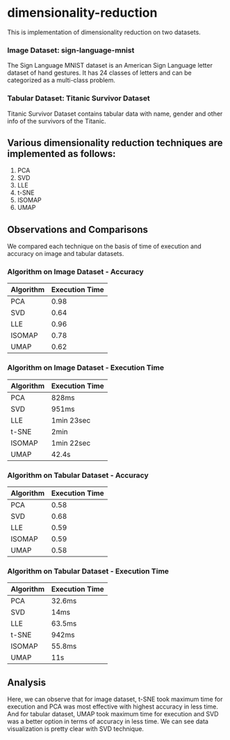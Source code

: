 # dimensionality-reduction
This is implementation of dimensionality reduction on two datasets.

### Image Dataset: sign-language-mnist
The Sign Language MNIST dataset is an American Sign Language letter dataset of hand gestures. It has 24 classes of letters and can be categorized as a multi-class problem.

### Tabular Dataset: Titanic Survivor Dataset
Titanic Survivor Dataset contains tabular data with name, gender and other info of the survivors of the Titanic.

## Various dimensionality reduction techniques are implemented as follows:
1. PCA
2. SVD
3. LLE
4. t-SNE
5. ISOMAP
6. UMAP

## Observations and Comparisons
We compared each technique on the basis of time of execution and accuracy on image and tabular datasets.

### Algorithm on Image Dataset - Accuracy

|   Algorithm   | Execution Time |
| ------------- | -------------  |
|     PCA       |     0.98       |
|     SVD       |     0.64       |
|     LLE       |     0.96       |
|     ISOMAP    |     0.78       |
|     UMAP      |     0.62       |

### Algorithm on Image Dataset - Execution Time

|   Algorithm   | Execution Time |
| ------------- | -------------  |
|     PCA       |     828ms      |
|     SVD       |     951ms      |
|     LLE       |   1min 23sec   |
|     t-SNE     |     2min       |
|     ISOMAP    |   1min 22sec   |
|     UMAP      |     42.4s      |

### Algorithm on Tabular Dataset - Accuracy

|   Algorithm   | Execution Time |
| ------------- | -------------  |
|     PCA       |     0.58       |
|     SVD       |     0.68       |
|     LLE       |     0.59       |
|     ISOMAP    |     0.59       |
|     UMAP      |     0.58       |	

### Algorithm on Tabular Dataset - Execution Time

|   Algorithm   | Execution Time |
| ------------- | -------------  |
|     PCA       |     32.6ms     |
|     SVD       |     14ms       |
|     LLE       |     63.5ms     |
|     t-SNE     |     942ms      |
|     ISOMAP    |     55.8ms     |
|     UMAP      |     11s        |

## Analysis
Here, we can observe that for image dataset, t-SNE took maximum time for execution and PCA was most effective with highest accuracy in less time. And for tabular dataset, UMAP took maximum time for execution and SVD was a better option in terms of accuracy in less time. We can see data visualization is pretty clear with SVD technique.